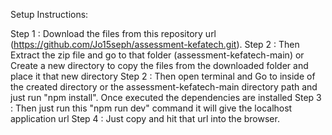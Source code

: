 Setup Instructions:

Step 1 : Download the files from this repository url (https://github.com/Jo15seph/assessment-kefatech.git).
Step 2 : Then Extract the zip file and go to that folder (assessment-kefatech-main) or Create a new directory to copy the files from the downloaded folder and place it that new directory
Step 2 : Then open terminal and Go to inside of the created directory or the assessment-kefatech-main directory path and just run "npm install". Once executed the dependencies are installed
Step 3 : Then just run this "npm run dev" command it will give the localhost application url
Step 4 : Just copy and hit that url into the browser.
